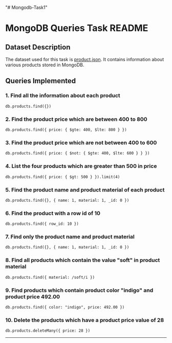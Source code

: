 "# Mongodb-Task1" 


# MongoDB Queries Task README

## Dataset Description
The dataset used for this task is [product.json](https://github.com/rvsp/database/blob/master/mongodb/product.json). It contains information about various products stored in MongoDB.

## Queries Implemented

### 1. Find all the information about each product
```mongodb
db.products.find({})
```

### 2. Find the product price which are between 400 to 800
```mongodb
db.products.find({ price: { $gte: 400, $lte: 800 } })
```

### 3. Find the product price which are not between 400 to 600
```mongodb
db.products.find({ price: { $not: { $gte: 400, $lte: 600 } } })
```

### 4. List the four products which are greater than 500 in price
```mongodb
db.products.find({ price: { $gt: 500 } }).limit(4)
```

### 5. Find the product name and product material of each product
```mongodb
db.products.find({}, { name: 1, material: 1, _id: 0 })
```

### 6. Find the product with a row id of 10
```mongodb
db.products.find({ row_id: 10 })
```

### 7. Find only the product name and product material
```mongodb
db.products.find({}, { name: 1, material: 1, _id: 0 })
```

### 8. Find all products which contain the value "soft" in product material
```mongodb
db.products.find({ material: /soft/i })
```

### 9. Find products which contain product color "indigo" and product price 492.00
```mongodb
db.products.find({ color: "indigo", price: 492.00 })
```

### 10. Delete the products which have a product price value of 28
```mongodb
db.products.deleteMany({ price: 28 })
```

---
